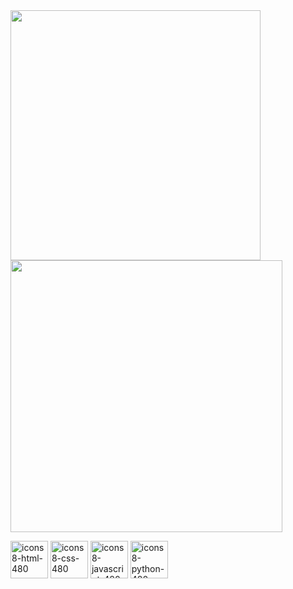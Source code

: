 <div name="stats">
  
<img width="400px" src="https://github-readme-stats.vercel.app/api?username=MurilloBeijamin&show_icons=true&theme=blueberry">
<img width="435px" src="https://github-readme-stats.vercel.app/api/top-langs/?username=MurilloBeijamin&layout=compact&theme=blueberry">

</div>


<div name="Linguagens">


<a name="HTML" href="https://www.github.com/MurilloBeijamin"><img src="https://i.ibb.co/HK0VY2v/icons8-html-480.png" width="60px" alt="icons8-html-480" border="0"></a>
<a name="CSS"  href="https://www.github.com/MurilloBeijamin"><img src="https://i.ibb.co/Mc3Cs8w/icons8-css-480.png" width="60px" alt="icons8-css-480" border="0"></a>
<a name="JavaScript" href="https://www.github.com/MurilloBeijamin"> <img src="https://i.ibb.co/zSY8Wtx/icons8-javascript-480.png" width="60px" alt="icons8-javascript-480" border="0"></a>
<a name="Python"  href="https://www.github.com/MurilloBeijamin"><img src="https://i.ibb.co/SR5vxrh/icons8-python-480.png" width="60px" alt="icons8-python-480" border="0"></a>


</div>

#
